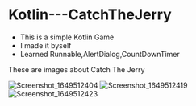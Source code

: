 # Kotlin---CatchTheJerry

- This is a simple Kotlin Game
- I made it byself
- Learned Runnable,AlertDialog,CountDownTimer

These are images about Catch The Jerry

![Screenshot_1649512404](https://user-images.githubusercontent.com/88238748/162577242-7aed1288-077a-46f0-87e1-b7dd00609a4d.png)
![Screenshot_1649512419](https://user-images.githubusercontent.com/88238748/162577245-f7ecf3c7-6397-44f3-b5b8-65f55163023b.png)
![Screenshot_1649512423](https://user-images.githubusercontent.com/88238748/162577246-006a080e-1152-4d9d-9811-288d12a48b89.png)
